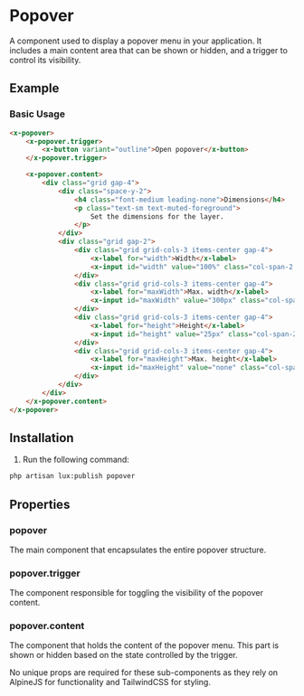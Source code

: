 # Popover
A component used to display a popover menu in your application. It includes a main content area that can be shown or hidden, and a trigger to control its visibility.

## Example

### Basic Usage
```html
<x-popover>
    <x-popover.trigger>
        <x-button variant="outline">Open popover</x-button>
    </x-popover.trigger>

    <x-popover.content>
        <div class="grid gap-4">
            <div class="space-y-2">
                <h4 class="font-medium leading-none">Dimensions</h4>
                <p class="text-sm text-muted-foreground">
                    Set the dimensions for the layer.
                </p>
            </div>
            <div class="grid gap-2">
                <div class="grid grid-cols-3 items-center gap-4">
                    <x-label for="width">Width</x-label>
                    <x-input id="width" value="100%" class="col-span-2 h-8" />
                </div>
                <div class="grid grid-cols-3 items-center gap-4">
                    <x-label for="maxWidth">Max. width</x-label>
                    <x-input id="maxWidth" value="300px" class="col-span-2 h-8" />
                </div>
                <div class="grid grid-cols-3 items-center gap-4">
                    <x-label for="height">Height</x-label>
                    <x-input id="height" value="25px" class="col-span-2 h-8" />
                </div>
                <div class="grid grid-cols-3 items-center gap-4">
                    <x-label for="maxHeight">Max. height</x-label>
                    <x-input id="maxHeight" value="none" class="col-span-2 h-8" />
                </div>
            </div>
        </div>
    </x-popover.content>
</x-popover>
```

## Installation

1. Run the following command:

```bash
php artisan lux:publish popover
```



## Properties

### popover
The main component that encapsulates the entire popover structure.

### popover.trigger
The component responsible for toggling the visibility of the popover content.

### popover.content
The component that holds the content of the popover menu. This part is shown or hidden based on the state controlled by the trigger.

No unique props are required for these sub-components as they rely on AlpineJS for functionality and TailwindCSS for styling.